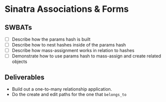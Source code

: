 Sinatra Associations & Forms
============================

## SWBATs

- [ ] Describe how the params hash is built
- [ ] Describe how to nest hashes inside of the params hash
- [ ] Describe how mass-assignment works in relation to hashes
- [ ] Demonstrate how to use params hash to mass-assign and create related objects

## Deliverables

- Build out a one-to-many relationship application.
- Do the create and edit paths for the one that `belongs_to`
